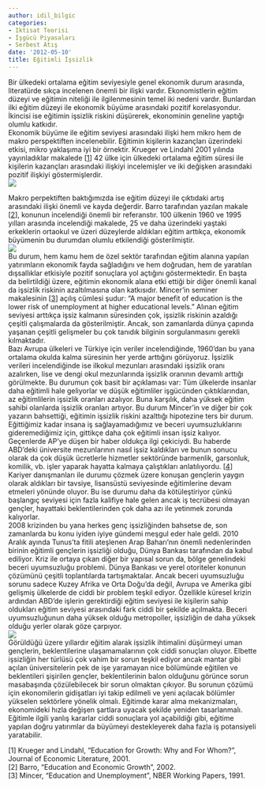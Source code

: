 ```yaml
---
author: idil_bilgic
categories:
- Iktisat Teorisi
- İşgücü Piyasaları
- Serbest Atış
date: '2012-05-10'
title: Eğitimli İşsizlik
---
```


Bir ülkedeki ortalama eğitim seviyesiyle genel ekonomik durum arasında, literatürde sıkça incelenen önemli bir ilişki vardır. Ekonomistlerin eğitim düzeyi ve eğitimin niteliği ile ilgilenmesinin temel iki nedeni vardır. Bunlardan ilki eğitim düzeyi ile ekonomik büyüme arasındaki pozitif korelasyondur. İkincisi ise eğitimin işsizlik riskini düşürerek, ekonominin geneline yaptığı olumlu katkıdır.  
Ekonomik büyüme ile eğitim seviyesi arasındaki ilişki hem mikro hem de makro perspektiften incelenebilir. Eğitimin kişilerin kazançları üzerindeki etkisi, mikro yaklaşıma iyi bir örnektir. Krueger ve Lindahl 2001 yılında yayınladıklar makalede \[[1](http://www.unibg.it/dati/corsi/91015/49249-JEL%202000_kruegerlindahl.pdf "Krueger and Lindahl")\] 42 ülke için ülkedeki ortalama eğitim süresi ile kişilerin kazançları arasındaki ilişkiyi incelemişler ve iki değişken arasındaki pozitif ilişkiyi göstermişlerdir.  
[![](../../../../../uploads/2012/05/sekil1.jpg)](https://iktisadiyat.com/wp-content/uploads/2012/05/sekil1.jpg)  
  
Makro perpektiften baktığımızda ise eğitim düzeyi ile çıktıdaki artış arasındaki ilişki önemli ve kayda değerdir. Barro tarafından yazılan makale \[[2](http://www.oecd.org/dataoecd/5/49/1825455.pdf "Barro")\], konunun incelendiği önemli bir referanstır. 100 ülkenin 1960 ve 1995 yılları arasında incelendiği makalede, 25 ve daha üzerindeki yaştaki erkeklerin ortaokul ve üzeri düzeylerde aldıkları eğitim arttıkça, ekonomik büyümenin bu durumdan olumlu etkilendiği gösterilmiştir.  
[![](../../../../../uploads/2012/05/sekil2.jpg)](https://iktisadiyat.com/wp-content/uploads/2012/05/sekil2.jpg)  
Bu durum, hem kamu hem de özel sektör tarafından eğitim alanına yapılan yatırımların ekonomik fayda sağladığını ve hem doğrudan, hem de yaratılan dışsallıklar etkisiyle pozitif sonuçlara yol açtığını göstermektedir. En başta da belirtildiği üzere, eğitimin ekonomik alana etki ettiği bir diğer önemli kanal da işsizlik riskinin azaltılmasına olan katkısıdır. Mincer’in seminer makalesinin \[[3](http://www.nber.org/papers/w3838 "Mincer")\] açılış cümlesi şudur: “A major benefit of education is the lower risk of unemployment at higher educational levels.” Alınan eğitim seviyesi arttıkça işsiz kalmanın süresinden çok, işsizlik riskinin azaldığı çeşitli çalışmalarda da gösterilmiştir. Ancak, son zamanlarda dünya çapında yaşanan çeşitli gelişmeler bu çok tanıdık bilginin sorgulanmasını gerekli kılmaktadır.  
Bazı Avrupa ülkeleri ve Türkiye için veriler incelendiğinde, 1960’dan bu yana ortalama okulda kalma süresinin her yerde arttığını görüyoruz. İşsizlik verileri incelendiğinde ise ilkokul mezunları arasındaki işsizlik oranı azalırken, lise ve dengi okul mezunlarında işsizlik oranının devamlı arttığı görülmekte. Bu durumun çok basit bir açıklaması var: Tüm ülkelerde insanlar daha eğitimli hale geliyorlar ve düşük eğitimliler işgücünden çıktıklarından, az eğitimlilerin işsizlik oranları azalıyor. Buna karşılık, daha yüksek eğitim sahibi olanlarda işsizlik oranları artıyor. Bu durum Mincer’in ve diğer bir çok yazarın bahsettiği, eğitimin işsizlik riskini azalttığı hipotezine ters bir durum. Eğittiğimiz kadar insana iş sağlayamadığımız ve beceri uyumsuzluklarını gideremediğimiz için, gittikçe daha çok eğitimli insan işsiz kalıyor.  
Geçenlerde AP’ye düşen bir haber oldukça ilgi çekiciydi. Bu haberde ABD’deki üniversite mezunlarının nasıl işsiz kaldıkları ve bunun sonucu olarak da çok düşük ücretlerle hizmetler sektöründe barmenlik, garsonluk, komilik, vb. işler yaparak hayatta kalmaya çalıştıkları anlatılıyordu. \[[4](http://finance.yahoo.com/news/1-2-graduates-jobless-underemployed-140300522.html "AP_jobless")\] Kariyer danışmanları ile durumu çözmek üzere konuşan gençlerin yaygın olarak aldıkları bir tavsiye, lisansüstü seviyesinde eğitimlerine devam etmeleri yönünde oluyor. Bu ise durumu daha da kötüleştiriyor çünkü başlangıç seviyesi için fazla kalifiye hale gelen ancak iş tecrübesi olmayan gençler, hayattaki beklentilerinden çok daha azı ile yetinmek zorunda kalıyorlar.  
2008 krizinden bu yana herkes genç işsizliğinden bahsetse de, son zamanlarda bu konu iyiden iyiye gündemi meşgul eder hale geldi. 2010 Aralık ayında Tunus’ta fitili ateşlenen Arap Baharı’nın önemli nedenlerinden birinin eğitimli gençlerin işsizliği olduğu, Dünya Bankası tarafından da kabul ediliyor. Kriz ile ortaya çıkan diğer bir yapısal sorun da, bölge genelindeki beceri uyumsuzluğu problemi. Dünya Bankası ve yerel otoriteler konunun çözümünü çeşitli toplantılarda tartışmaktalar. Ancak beceri uyumsuzluğu sorunu sadece Kuzey Afrika ve Orta Doğu’da değil, Avrupa ve Amerika gibi gelişmiş ülkelerde de ciddi bir problem teşkil ediyor. Özellikle küresel krizin ardından ABD’de işlerin gerektirdiği eğitim seviyesi ile kişilerin sahip oldukları eğitim seviyesi arasındaki fark ciddi bir şekilde açılmakta. Beceri uyumsuzluğunun daha yüksek olduğu metropoller, işsizliğin de daha yüksek olduğu yerler olarak göze çarpıyor.  
[![](../../../../../uploads/2012/05/sekil3.jpg)](https://iktisadiyat.com/wp-content/uploads/2012/05/sekil3.jpg)  
Görüldüğü üzere yıllardır eğitim alarak işsizlik ihtimalini düşürmeyi uman gençlerin, beklentilerine ulaşamamalarının çok ciddi sonuçları oluyor. Elbette işsizliğin her türlüsü çok vahim bir sorun teşkil ediyor ancak mantar gibi açılan üniversitelerin pek de işe yaramayan nice bölümünde eğitilen ve beklentileri şişirilen gençler, beklentilerinin balon olduğunu görünce sorun masabaşında çözülebilecek bir sorun olmaktan çıkıyor. Bu sorunun çözümü için ekonomilerin gidişatları iyi takip edilmeli ve yeni açılacak bölümler yükselen sektörlere yönelik olmalı. Eğitimde karar alma mekanizmaları, ekonomideki hızla değişen şartlara uyacak şekilde yeniden tasarlanmalı. Eğitimle ilgili yanlış kararlar ciddi sonuçlara yol açabildiği gibi, eğitime yapılan doğru yatırımlar da büyümeyi destekleyerek daha fazla iş potansiyeli yaratabilir.  
   
\[1\] Krueger and Lindahl, “Education for Growth: Why and For Whom?”, Journal of Economic Literature, 2001.  
\[2\] Barro, “Education and Economic Growth”, 2002.  
\[3\] Mincer, “Education and Unemployment”, NBER Working Papers, 1991.